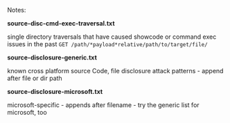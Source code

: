 Notes:

**source-disc-cmd-exec-traversal.txt**

 single directory traversals that have caused showcode or command exec issues in the past
 ``` GET /path/*payload*relative/path/to/target/file/ ```

**source-disclosure-generic.txt**

known cross platform source Code, file disclosure attack patterns - append after file or dir path

**source-disclosure-microsoft.txt**

microsoft-specific - appends after filename - try the generic list for microsoft, too


